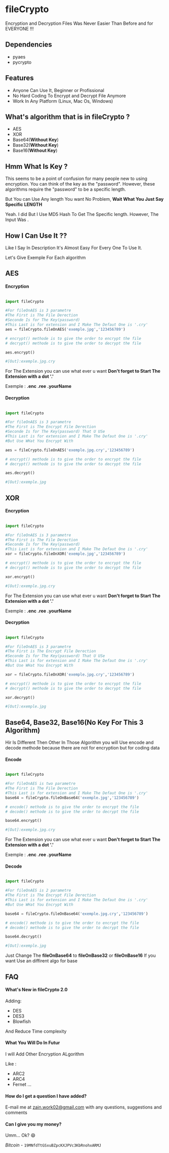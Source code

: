 # fileCrypto

Encryption and Decryption Files Was Never Easier Than Before and for EVERYONE !!!

## Dependencies

* pyaes
* pycrypto

## Features

* Anyone Can Use It, Beginner or Profissional
* No Hard Coding To Encrypt and Decrypt File Anymore
* Work In Any Platform (Linux, Mac Os, Windows)

## What's algorithm that is in fileCrypto ?

* AES
* XOR
* Base64(**Without Key**)
* Base32(**Without Key**)
* Base16(**Without Key**)

## Hmm What Is Key ?


This seems to be a point of confusion for many people new to using encryption. You can think of the key as the "password". However, these algorithms require the "password" to be a specific length.

But You can Use Any length You want No Problem, **Wait What You Just Say Specific LENGTH**

Yeah. I did But I Use MD5 Hash To Get The Specific length. However, The Input Was .

## How I Can Use It ??

Like I Say In Description It's Almost Easy For Every One To Use It.

Let's Give  Exemple For Each algorithm

## AES

#### Encryption

```python

import fileCrypto

#For fileOnAES is 3 parametre
#The First is The File Derection
#Seconde Is for The Key(password) 
#This Last is for extension and I Make The Defaut One is '.cry'
aes = fileCrypto.fileOnAES('exemple.jpg','123456789')

# encrypt() methode is to give the order to encrypt the file
# decrypt() methode is to give the order to decrypt the file

aes.encrypt()

#[Out]:exemple.jpg.cry
```
For The Extension you can use what ever u want **Don't forget to Start The Extension with a dot '.'**

Exemple :
	**.enc**
	**.ree**
	**.yourName**


#### Decryption

```python

import fileCrypto

#For fileOnAES is 3 parametre
#The First is The Encrypt File Derection 
#Seconde Is for The Key(password) That U USe
#This Last is for extension and I Make The Defaut One is '.cry' 
#But Use WHat You Encrypt With

aes = fileCrypto.fileOnAES('exemple.jpg.cry','123456789')

# encrypt() methode is to give the order to encrypt the file
# decrypt() methode is to give the order to decrypt the file

aes.decrypt()

#[Out]:exemple.jpg
```

## XOR

#### Encryption

```python

import fileCrypto

#For fileOnAES is 3 parametre
#The First is The File Derection
#Seconde Is for The Key(password) 
#This Last is for extension and I Make The Defaut One is '.cry'
xor = fileCrypto.fileOnXOR('exemple.jpg','123456789')

# encrypt() methode is to give the order to encrypt the file
# decrypt() methode is to give the order to decrypt the file

xor.encrypt()

#[Out]:exemple.jpg.cry
```
For The Extension you can use what ever u want **Don't forget to Start The Extension with a dot '.'**

Exemple :
	**.enc**
	**.ree**
	**.yourName**

#### Decryption 

```python

import fileCrypto

#For fileOnAES is 3 parametre
#The First is The Encrypt File Derection 
#Seconde Is for The Key(password) That U USe
#This Last is for extension and I Make The Defaut One is '.cry' 
#But Use WHat You Encrypt With

xor = fileCrypto.fileOnXOR('exemple.jpg.cry','123456789')

# encrypt() methode is to give the order to encrypt the file
# decrypt() methode is to give the order to decrypt the file

xor.decrypt()

#[Out]:exemple.jpg
```

## Base64, Base32, Base16(**No Key For This 3 Algorithm**)

Hir Is Different Then Other
In Those Algorithm you will Use encode and decode methode because there are not for encryption but for coding data

#### Encode

```python

import fileCrypto

#For fileOnAES is two parametre
#The First is The File Derection
#This Last is for extension and I Make The Defaut One is '.cry'
base64 = fileCrypto.fileOnBase64('exemple.jpg','123456789')

# encode() methode is to give the order to encrypt the file
# decode() methode is to give the order to decrypt the file

base64.encrypt()

#[Out]:exemple.jpg.cry
```
For The Extension you can use what ever u want **Don't forget to Start The Extension with a dot '.'**

Exemple :
	**.enc**
	**.ree**
	**.yourName**

#### Decode 

```python

import fileCrypto

#For fileOnAES is 2 parametre
#The First is The Encrypt File Derection 
#This Last is for extension and I Make The Defaut One is '.cry' 
#But Use WHat You Encrypt With

base64 = fileCrypto.fileOnBase64('exemple.jpg.cry','123456789')

# encode() methode is to give the order to encrypt the file
# decode() methode is to give the order to decrypt the file

base64.decrypt()

#[Out]:exemple.jpg
```

Just Change The **fileOnBase64** to **fileOnBase32** or **fileOnBase16** If you want Use an diffirent algo for base

FAQ
---
#### What's New in fileCrypto 2.0

Adding:

* DES
* DES3
* Blowfish

And Reduce Time complexity

#### What You Will Do In Futur 

I will Add Other Encryption ALgorithm

Like :

* ARC2
* ARC4
* Fernet
...

#### How do I get a question I have added?

E-mail me at zain.work02@gmail.com with any questions, suggestions and comments 


#### Can I give you my money?

Umm... Ok? 😄

_Bitcoin_  - `19MNfdTtGSxuBZpcKXJPVc3KbRnohxARMJ` 

